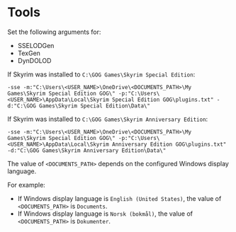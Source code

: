 # Tools

Set the following arguments for:

- SSELODGen
- TexGen
- DynDOLOD

If Skyrim was installed to `C:\GOG Games\Skyrim Special Edition`:

```plaintext
-sse -m:"C:\Users\<USER_NAME>\OneDrive\<DOCUMENTS_PATH>\My Games\Skyrim Special Edition GOG\" -p:"C:\Users\<USER_NAME>\AppData\Local\Skyrim Special Edition GOG\plugins.txt" -d:"C:\GOG Games\Skyrim Special Edition\Data\"
```

If Skyrim was installed to `C:\GOG Games\Skyrim Anniversary Edition`:

```plaintext
-sse -m:"C:\Users\<USER_NAME>\OneDrive\<DOCUMENTS_PATH>\My Games\Skyrim Special Edition GOG\" -p:"C:\Users\<USER_NAME>\AppData\Local\Skyrim Anniversary Edition GOG\plugins.txt" -d:"C:\GOG Games\Skyrim Anniversary Edition\Data\"
```

The value of `<DOCUMENTS_PATH>` depends on the configured Windows display language.

For example:

- If Windows display language is `English (United States)`, the value of `<DOCUMENTS_PATH>` is `Documents`.
- If Windows display language is `Norsk (bokmål)`, the value of `<DOCUMENTS_PATH>` is `Dokumenter`.
